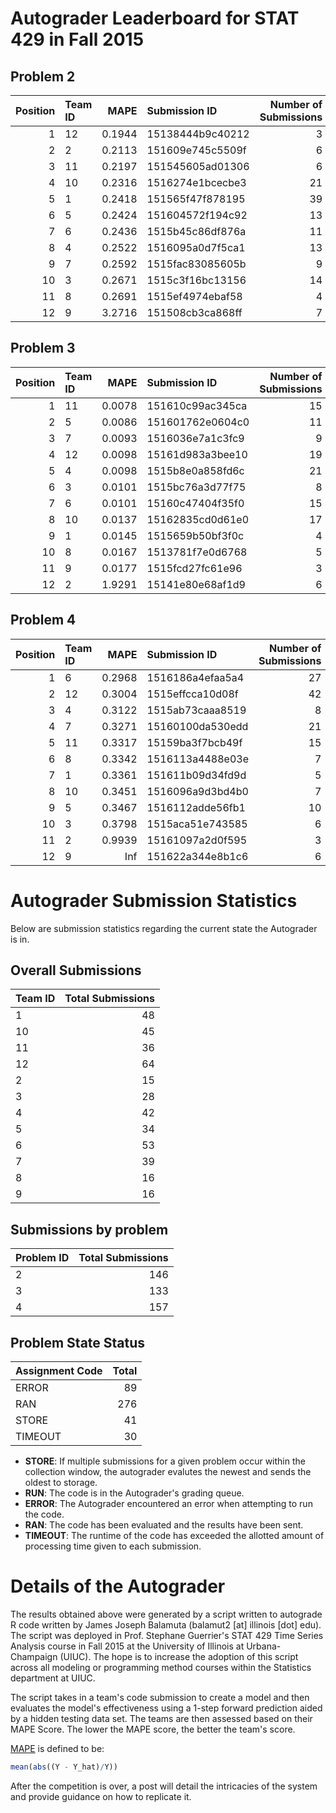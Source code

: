 Autograder Leaderboard for STAT 429 in Fall 2015
================================================

Problem 2
---------

|  Position| Team ID |    MAPE| Submission ID    |  Number of Submissions|
|---------:|:--------|-------:|:-----------------|----------------------:|
|         1| 12      |  0.1944| 15138444b9c40212 |                      3|
|         2| 2       |  0.2113| 151609e745c5509f |                      6|
|         3| 11      |  0.2197| 151545605ad01306 |                      6|
|         4| 10      |  0.2316| 1516274e1bcecbe3 |                     21|
|         5| 1       |  0.2418| 151565f47f878195 |                     39|
|         6| 5       |  0.2424| 151604572f194c92 |                     13|
|         7| 6       |  0.2436| 1515b45c86df876a |                     11|
|         8| 4       |  0.2522| 1516095a0d7f5ca1 |                     13|
|         9| 7       |  0.2592| 1515fac83085605b |                      9|
|        10| 3       |  0.2671| 1515c3f16bc13156 |                     14|
|        11| 8       |  0.2691| 1515ef4974ebaf58 |                      4|
|        12| 9       |  3.2716| 151508cb3ca868ff |                      7|

Problem 3
---------

|  Position| Team ID |    MAPE| Submission ID    |  Number of Submissions|
|---------:|:--------|-------:|:-----------------|----------------------:|
|         1| 11      |  0.0078| 151610c99ac345ca |                     15|
|         2| 5       |  0.0086| 151601762e0604c0 |                     11|
|         3| 7       |  0.0093| 1516036e7a1c3fc9 |                      9|
|         4| 12      |  0.0098| 15161d983a3bee10 |                     19|
|         5| 4       |  0.0098| 1515b8e0a858fd6c |                     21|
|         6| 3       |  0.0101| 1515bc76a3d77f75 |                      8|
|         7| 6       |  0.0101| 15160c47404f35f0 |                     15|
|         8| 10      |  0.0137| 15162835cd0d61e0 |                     17|
|         9| 1       |  0.0145| 1515659b50bf3f0c |                      4|
|        10| 8       |  0.0167| 1513781f7e0d6768 |                      5|
|        11| 9       |  0.0177| 1515fcd27fc61e96 |                      3|
|        12| 2       |  1.9291| 15141e80e68af1d9 |                      6|

Problem 4
---------

|  Position| Team ID |    MAPE| Submission ID    |  Number of Submissions|
|---------:|:--------|-------:|:-----------------|----------------------:|
|         1| 6       |  0.2968| 1516186a4efaa5a4 |                     27|
|         2| 12      |  0.3004| 1515effcca10d08f |                     42|
|         3| 4       |  0.3122| 1515ab73caaa8519 |                      8|
|         4| 7       |  0.3271| 15160100da530edd |                     21|
|         5| 11      |  0.3317| 15159ba3f7bcb49f |                     15|
|         6| 8       |  0.3342| 1516113a4488e03e |                      7|
|         7| 1       |  0.3361| 151611b09d34fd9d |                      5|
|         8| 10      |  0.3451| 1516096a9d3bd4b0 |                      7|
|         9| 5       |  0.3467| 1516112adde56fb1 |                     10|
|        10| 3       |  0.3798| 1515aca51e743585 |                      6|
|        11| 2       |  0.9939| 15161097a2d0f595 |                      3|
|        12| 9       |     Inf| 151622a344e8b1c6 |                      6|

Autograder Submission Statistics
================================

Below are submission statistics regarding the current state the Autograder is in.

Overall Submissions
-------------------

| Team ID |  Total Submissions|
|:--------|------------------:|
| 1       |                 48|
| 10      |                 45|
| 11      |                 36|
| 12      |                 64|
| 2       |                 15|
| 3       |                 28|
| 4       |                 42|
| 5       |                 34|
| 6       |                 53|
| 7       |                 39|
| 8       |                 16|
| 9       |                 16|

Submissions by problem
----------------------

| Problem ID |  Total Submissions|
|:-----------|------------------:|
| 2          |                146|
| 3          |                133|
| 4          |                157|

Problem State Status
--------------------

| Assignment Code |  Total|
|:----------------|------:|
| ERROR           |     89|
| RAN             |    276|
| STORE           |     41|
| TIMEOUT         |     30|

-   **STORE**: If multiple submissions for a given problem occur within the collection window, the autograder evalutes the newest and sends the oldest to storage.
-   **RUN**: The code is in the Autograder's grading queue.
-   **ERROR**: The Autograder encountered an error when attempting to run the code.
-   **RAN**: The code has been evaluated and the results have been sent.
-   **TIMEOUT**: The runtime of the code has exceeded the allotted amount of processing time given to each submission.

Details of the Autograder
=========================

The results obtained above were generated by a script written to autograde R code written by James Joseph Balamuta (balamut2 [at] illinois [dot] edu). The script was deployed in Prof. Stephane Guerrier's STAT 429 Time Series Analysis course in Fall 2015 at the University of Illinois at Urbana-Champaign (UIUC). The hope is to increase the adoption of this script across all modeling or programming method courses within the Statistics department at UIUC.

The script takes in a team's code submission to create a model and then evaluates the model's effectiveness using a 1-step forward prediction aided by a hidden testing data set. The teams are then assessed based on their MAPE Score. The lower the MAPE score, the better the team's score.

[MAPE](https://en.wikipedia.org/wiki/Mean_absolute_percentage_error) is defined to be:

``` r
mean(abs((Y - Y_hat)/Y))
```

After the competition is over, a post will detail the intricacies of the system and provide guidance on how to replicate it.
